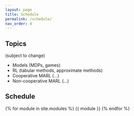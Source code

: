```yaml
---
layout: page
title: Schedule
permalink: /schedule/
nav_order: 4
---
```


## Topics

(subject to change)

- Models (MDPs, games)
- RL (tabular methods, approximate methods)
- Cooperative MARL (...)
- Non-cooperative MARL (...)

## Schedule

{% for module in site.modules %} {{ module }} {% endfor %}